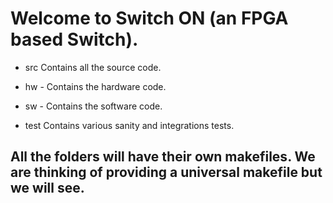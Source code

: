 # Welcome to Switch ON (an FPGA based Switch).

* src Contains all the source code.
 * hw - Contains the hardware code.
 * sw - Contains the software code.

* test Contains various sanity and integrations tests.

## All the folders will have their own makefiles. We are thinking of providing a universal makefile but we will see.


